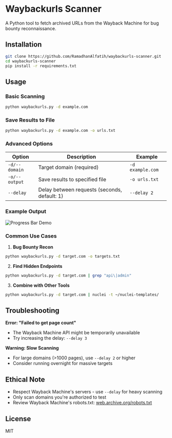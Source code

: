 # Waybackurls Scanner

A Python tool to fetch archived URLs from the Wayback Machine for bug bounty reconnaissance.

## Installation
```bash
git clone https://github.com/RamadhanAlfatih/waybackurls-scanner.git
cd waybackurls-scanner
pip install -r requirements.txt
```

## Usage

### Basic Scanning
```bash
python waybackurls.py -d example.com
```

### Save Results to File
```bash
python waybackurls.py -d example.com -o urls.txt
```

### Advanced Options
| Option          | Description                                  | Example                          |
|-----------------|----------------------------------------------|----------------------------------|
| `-d/--domain`   | Target domain (required)                     | `-d example.com`                 |
| `-o/--output`   | Save results to specified file               | `-o urls.txt`                    |
| `--delay`       | Delay between requests (seconds, default: 1) | `--delay 2`                      |

### Example Output
![Progress Bar Demo](https://via.placeholder.com/600x50?text=Scanning+example.com:+100%25+%7C██████████%7C+50/50+%5B00:52<%5D)

### Common Use Cases

1. **Bug Bounty Recon**
```bash
python waybackurls.py -d target.com -o targets.txt
```

2. **Find Hidden Endpoints**
```bash
python waybackurls.py -d target.com | grep "api\|admin"
```

3. **Combine with Other Tools**
```bash
python waybackurls.py -d target.com | nuclei -t ~/nuclei-templates/
```

## Troubleshooting
**Error: "Failed to get page count"**
- The Wayback Machine API might be temporarily unavailable
- Try increasing the delay: `--delay 3`

**Warning: Slow Scanning**
- For large domains (>1000 pages), use `--delay 2` or higher
- Consider running overnight for massive targets

## Ethical Note
- Respect Wayback Machine's servers - use `--delay` for heavy scanning
- Only scan domains you're authorized to test
- Review Wayback Machine's robots.txt: [web.archive.org/robots.txt](https://web.archive.org/robots.txt)

## License
MIT
